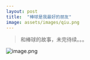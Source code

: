 ```yaml
---
layout: post
title:  "棒球是我最好的朋友"
image: assets/images/qiu.png
---
```


> 和棒球的故事，未完待续。。。

![image.png](https://i.loli.net/2021/03/15/Id4mOogA6EaJseT.png)
   
  
